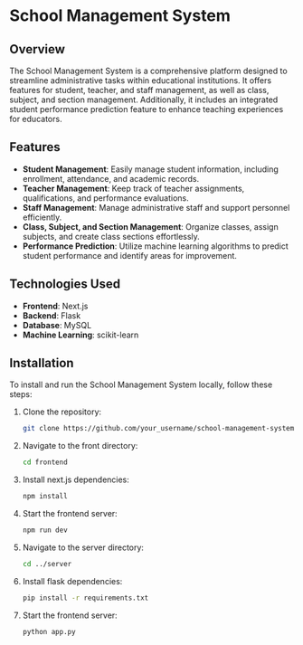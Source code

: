 # School Management System

## Overview

The School Management System is a comprehensive platform designed to streamline administrative tasks within educational institutions. It offers features for student, teacher, and staff management, as well as class, subject, and section management. Additionally, it includes an integrated student performance prediction feature to enhance teaching experiences for educators.

## Features

- **Student Management**: Easily manage student information, including enrollment, attendance, and academic records.
- **Teacher Management**: Keep track of teacher assignments, qualifications, and performance evaluations.
- **Staff Management**: Manage administrative staff and support personnel efficiently.
- **Class, Subject, and Section Management**: Organize classes, assign subjects, and create class sections effortlessly.
- **Performance Prediction**: Utilize machine learning algorithms to predict student performance and identify areas for improvement.


## Technologies Used

- **Frontend**: Next.js
- **Backend**: Flask
- **Database**: MySQL
- **Machine Learning**: scikit-learn

## Installation

To install and run the School Management System locally, follow these steps:

1. Clone the repository:

   ```bash
   git clone https://github.com/your_username/school-management-system.git

2. Navigate to the front directory:
   
   ```bash
   cd frontend

3. Install next.js dependencies:
   
   ```bash
   npm install

4. Start the frontend server:

   ```bash
   npm run dev

5. Navigate to the server directory:
   
   ```bash
   cd ../server

3. Install flask dependencies:
   
   ```bash
   pip install -r requirements.txt

4. Start the frontend server:

   ```bash
   python app.py
